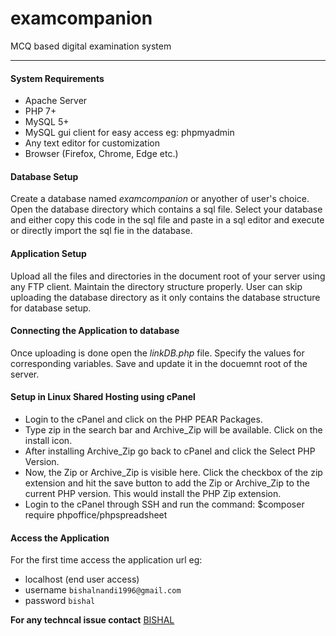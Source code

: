 # examcompanion
MCQ based digital examination system

---

#### System Requirements
- Apache Server
- PHP 7+
- MySQL 5+
- MySQL gui client for easy access eg: phpmyadmin
- Any text editor for customization
- Browser (Firefox, Chrome, Edge etc.)


#### Database Setup
Create a database named *examcompanion* or anyother of user's choice. Open the database directory which contains a sql file.
Select your database and either copy this code in the sql file and paste in a sql editor and execute or directly import the sql fie in the database.

#### Application Setup
Upload all the files and directories in the document root of your server using any FTP client. Maintain the directory structure properly. User can skip uploading the database directory as it only contains the database structure for database setup.

#### Connecting the Application to database
Once uploading is done open the *linkDB.php* file. Specify the values for corresponding variables. Save and update it in the docuemnt root of the server.

#### Setup in Linux Shared Hosting using cPanel
- Login to the cPanel and click on the PHP PEAR Packages.
- Type zip in the search bar and Archive_Zip will be available. Click on the install icon.
- After installing Archive_Zip go back to cPanel and click the Select PHP Version.
- Now, the Zip or Archive_Zip is visible here. Click the checkbox of the zip extension and hit the save button to add the Zip or Archive_Zip to the current PHP version. This would install the PHP Zip extension.
- Login to the cPanel through SSH and run the command: $composer require phpoffice/phpspreadsheet

#### Access the Application
For the first time access the application url eg:
- localhost (end user access)
- username `bishalnandi1996@gmail.com`
- password `bishal`

**For any techncal issue contact**
[BISHAL](https://www.linkedin.com/in/bishalnandi1996/)
